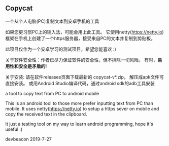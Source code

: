 ## Copycat ##
一个从个人电脑(PC)复制文本到安卓手机的工具

如果您更习惯PC上的输入法，可能会用上此工具。
它使用netty(https://netty.io)框架在手机上创建了一个https服务器，接受来自PC的文本并复制到剪贴板。

此项目仅作为一个安卓学习的测试项目，希望您能喜欢 :)

关于软件安全性：作者已尽力保证软件的安全性，但不排除一切风险。
有时，**易用性和安全是矛盾的!**

关于安装:
请在软件releases页面下载最新的 copycat-v*.zip， 解压成apk文件可直接安装。
或用Android Studio编译代码，通过android sdk的adb工具安装

a tool to copy text from PC to android mobile

This is an android tool to those more prefer inputting text from PC than mobile.
It uses netty(https://netty.io) to setup a https sever on mobile and copy the received text
in the clipboard.

It just a testing tool on my way to learn android programming, hope it's useful :)

devbeacon 2019-7-27

